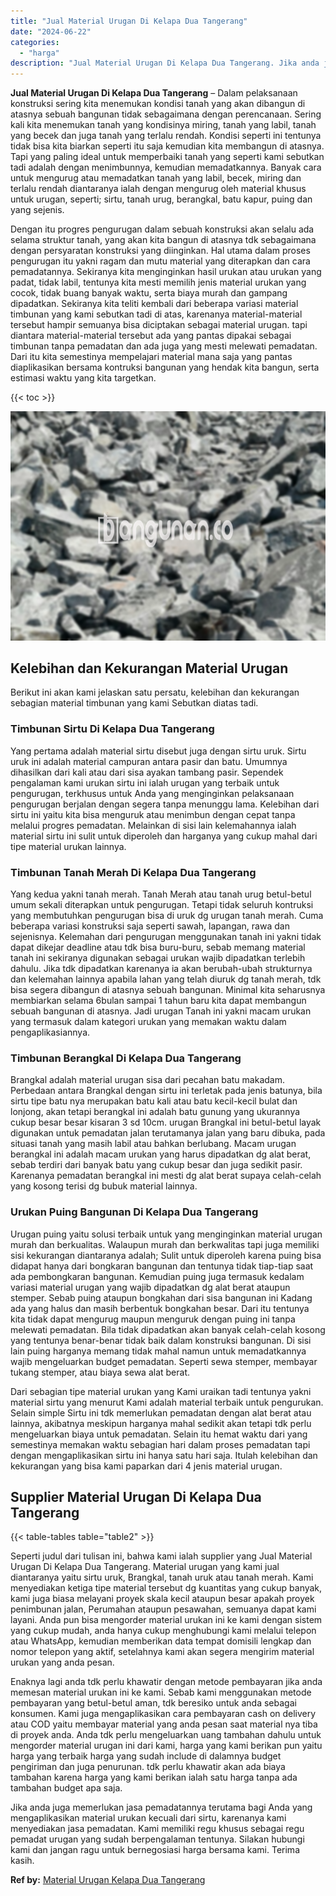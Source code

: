 ```yaml
---
title: "Jual Material Urugan Di Kelapa Dua Tangerang"
date: "2024-06-22"
categories: 
  - "harga"
description: "Jual Material Urugan Di Kelapa Dua Tangerang. Jika anda juga memerlukan jasa pemadatannya terutama bagi Anda yang mengaplikasikan material urukan kecuali dar..."
---
```


**Jual Material Urugan Di Kelapa Dua Tangerang** – Dalam pelaksanaan konstruksi sering kita menemukan kondisi tanah yang akan dibangun di atasnya sebuah bangunan tidak sebagaimana dengan perencanaan. Sering kali kita menemukan tanah yang kondisinya miring, tanah yang labil, tanah yang becek dan juga tanah yang terlalu rendah. Kondisi seperti ini tentunya tidak bisa kita biarkan seperti itu saja kemudian kita membangun di atasnya. Tapi yang paling ideal untuk memperbaiki tanah yang seperti kami sebutkan tadi adalah dengan menimbunnya, kemudian memadatkannya. Banyak cara untuk mengurug atau memadatkan tanah yang labil, becek, miring dan terlalu rendah diantaranya ialah dengan mengurug oleh material khusus untuk urugan, seperti; sirtu, tanah urug, berangkal, batu kapur, puing dan yang sejenis.

Dengan itu progres pengurugan dalam sebuah konstruksi akan selalu ada selama struktur tanah, yang akan kita bangun di atasnya tdk sebagaimana dengan persyaratan konstruksi yang diinginkan. Hal utama dalam proses pengurugan itu yakni ragam dan mutu material yang diterapkan dan cara pemadatannya. Sekiranya kita menginginkan hasil urukan atau urukan yang padat, tidak labil, tentunya kita mesti memilih jenis material urukan yang cocok, tidak buang banyak waktu, serta biaya murah dan gampang dipadatkan. Sekiranya kita teliti kembali dari beberapa variasi material timbunan yang kami sebutkan tadi di atas, karenanya material-material tersebut hampir semuanya bisa diciptakan sebagai material urugan. tapi diantara material-material tersebut ada yang pantas dipakai sebagai timbunan tanpa pemadatan dan ada juga yang mesti melewati pemadatan. Dari itu kita semestinya mempelajari material mana saja yang pantas diaplikasikan bersama kontruksi bangunan yang hendak kita bangun, serta estimasi waktu yang kita targetkan.

{{< toc >}}

![Jual Material Urugan Di Kelapa Dua Tangerang](/images/jual-urugan-18.png)

## Kelebihan dan Kekurangan Material Urugan

Berikut ini akan kami jelaskan satu persatu, kelebihan dan kekurangan sebagian material timbunan yang kami Sebutkan diatas tadi.

### Timbunan Sirtu Di Kelapa Dua Tangerang

Yang pertama adalah material sirtu disebut juga dengan sirtu uruk. Sirtu uruk ini adalah material campuran antara pasir dan batu. Umumnya dihasilkan dari kali atau dari sisa ayakan tambang pasir. Sependek pengalaman kami urukan sirtu ini ialah urugan yang terbaik untuk pengurugan, terkhusus untuk Anda yang menginginkan pelaksanaan pengurugan berjalan dengan segera tanpa menunggu lama. Kelebihan dari sirtu ini yaitu kita bisa menguruk atau menimbun dengan cepat tanpa melalui progres pemadatan. Melainkan di sisi lain kelemahannya ialah material sirtu ini sulit untuk diperoleh dan harganya yang cukup mahal dari tipe material urukan lainnya.

### Timbunan Tanah Merah Di Kelapa Dua Tangerang

Yang kedua yakni tanah merah. Tanah Merah atau tanah urug betul-betul umum sekali diterapkan untuk pengurugan. Tetapi tidak seluruh kontruksi yang membutuhkan pengurugan bisa di uruk dg urugan tanah merah. Cuma beberapa variasi konstruksi saja seperti sawah, lapangan, rawa dan sejenisnya. Kelemahan dari pengurugan menggunakan tanah ini yakni tidak dapat dikejar deadline atau tdk bisa buru-buru, sebab memang material tanah ini sekiranya digunakan sebagai urukan wajib dipadatkan terlebih dahulu. Jika tdk dipadatkan karenanya ia akan berubah-ubah strukturnya dan kelemahan lainnya apabila lahan yang telah diuruk dg tanah merah, tdk bisa segera dibangun di atasnya sebuah bangunan. Minimal kita seharusnya membiarkan selama 6bulan sampai 1 tahun baru kita dapat membangun sebuah bangunan di atasnya. Jadi urugan Tanah ini yakni macam urukan yang termasuk dalam kategori urukan yang memakan waktu dalam pengaplikasiannya.

### Timbunan Berangkal Di Kelapa Dua Tangerang

Brangkal adalah material urugan sisa dari pecahan batu makadam. Perbedaan antara Brangkal dengan sirtu ini terletak pada jenis batunya, bila sirtu tipe batu nya merupakan batu kali atau batu kecil-kecil bulat dan lonjong, akan tetapi berangkal ini adalah batu gunung yang ukurannya cukup besar besar kisaran 3 sd 10cm. urugan Brangkal ini betul-betul layak digunakan untuk pemadatan jalan terutamanya jalan yang baru dibuka, pada situasi tanah yang masih labil atau bahkan berlubang. Macam urugan berangkal ini adalah macam urukan yang harus dipadatkan dg alat berat, sebab terdiri dari banyak batu yang cukup besar dan juga sedikit pasir. Karenanya pemadatan berangkal ini mesti dg alat berat supaya celah-celah yang kosong terisi dg bubuk material lainnya.

### Urukan Puing Bangunan Di Kelapa Dua Tangerang

Urugan puing yaitu solusi terbaik untuk yang menginginkan material urugan murah dan berkualitas. Walaupun murah dan berkwalitas tapi juga memiliki sisi kekurangan diantaranya adalah; Sulit untuk diperoleh karena puing bisa didapat hanya dari bongkaran bangunan dan tentunya tidak tiap-tiap saat ada pembongkaran bangunan. Kemudian puing juga termasuk kedalam variasi material urugan yang wajib dipadatkan dg alat berat ataupun stemper. Sebab puing ataupun bongkahan dari sisa bangunan ini Kadang ada yang halus dan masih berbentuk bongkahan besar. Dari itu tentunya kita tidak dapat mengurug maupun menguruk dengan puing ini tanpa melewati pemadatan. Bila tidak dipadatkan akan banyak celah-celah kosong yang tentunya benar-benar tidak baik dalam konstruksi bangunan. Di sisi lain puing harganya memang tidak mahal namun untuk memadatkannya wajib mengeluarkan budget pemadatan. Seperti sewa stemper, membayar tukang stemper, atau biaya sewa alat berat.

Dari sebagian tipe material urukan yang Kami uraikan tadi tentunya yakni material sirtu yang menurut Kami adalah material terbaik untuk pengurukan. Selain simple Sirtu ini tdk memerlukan pemadatan dengan alat berat atau lainnya, akibatnya meskipun harganya mahal sedikit akan tetapi tdk perlu mengeluarkan biaya untuk pemadatan. Selain itu hemat waktu dari yang semestinya memakan waktu sebagian hari dalam proses pemadatan tapi dengan mengaplikasikan sirtu ini hanya satu hari saja. Itulah kelebihan dan kekurangan yang bisa kami paparkan dari 4 jenis material urugan.

## Supplier Material Urugan Di Kelapa Dua Tangerang

{{< table-tables table="table2" >}}

Seperti judul dari tulisan ini, bahwa kami ialah supplier yang Jual Material Urugan Di Kelapa Dua Tangerang. Material urugan yang kami jual diantaranya yaitu sirtu uruk, Brangkal, tanah uruk atau tanah merah. Kami menyediakan ketiga tipe material tersebut dg kuantitas yang cukup banyak, kami juga biasa melayani proyek skala kecil ataupun besar apakah proyek penimbunan jalan, Perumahan ataupun pesawahan, semuanya dapat kami layani. Anda pun bisa mengorder material urukan ini ke kami dengan sistem yang cukup mudah, anda hanya cukup menghubungi kami melalui telepon atau WhatsApp, kemudian memberikan data tempat domisili lengkap dan nomor telepon yang aktif, setelahnya kami akan segera mengirim material urukan yang anda pesan.

Enaknya lagi anda tdk perlu khawatir dengan metode pembayaran jika anda memesan material urukan ini ke kami. Sebab kami menggunakan metode pembayaran yang betul-betul aman, tdk beresiko untuk anda sebagai konsumen. Kami juga mengaplikasikan cara pembayaran cash on delivery atau COD yaitu membayar material yang anda pesan saat material nya tiba di proyek anda. Anda tdk perlu mengeluarkan uang tambahan dahulu untuk mengorder material urugan ini dari kami, harga yang kami berikan pun yaitu harga yang terbaik harga yang sudah include di dalamnya budget pengiriman dan juga penurunan. tdk perlu khawatir akan ada biaya tambahan karena harga yang kami berikan ialah satu harga tanpa ada tambahan budget apa saja.

Jika anda juga memerlukan jasa pemadatannya terutama bagi Anda yang mengaplikasikan material urukan kecuali dari sirtu, karenanya kami menyediakan jasa pemadatan. Kami memiliki regu khusus sebagai regu pemadat urugan yang sudah berpengalaman tentunya. Silakan hubungi kami dan jangan ragu untuk bernegosiasi harga bersama kami. Terima kasih.

**Ref by:** [Material Urugan Kelapa Dua Tangerang](https://id.wikipedia.org/wiki/Material)
